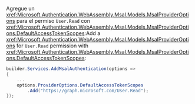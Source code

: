 <span data-ttu-id="7ff09-101">Agregue un <xref:Microsoft.Authentication.WebAssembly.Msal.Models.MsalProviderOptions> para el permiso `User.Read` con <xref:Microsoft.Authentication.WebAssembly.Msal.Models.MsalProviderOptions.DefaultAccessTokenScopes>:</span><span class="sxs-lookup"><span data-stu-id="7ff09-101">Add a <xref:Microsoft.Authentication.WebAssembly.Msal.Models.MsalProviderOptions> for `User.Read` permission with <xref:Microsoft.Authentication.WebAssembly.Msal.Models.MsalProviderOptions.DefaultAccessTokenScopes>:</span></span>

```csharp
builder.Services.AddMsalAuthentication(options =>
{
    ...
    options.ProviderOptions.DefaultAccessTokenScopes
        .Add("https://graph.microsoft.com/User.Read");
});
```
